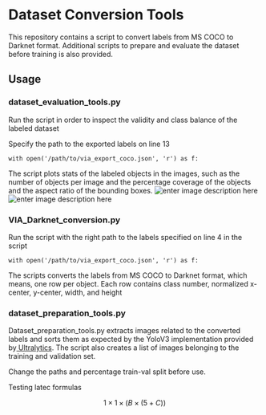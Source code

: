 # Dataset Conversion Tools
This repository contains a script to convert labels from MS COCO to Darknet format. Additional scripts to prepare and evaluate the dataset before training is also provided.

## Usage

### dataset_evaluation_tools.py
Run the script in order to inspect the validity and class balance of the labeled dataset 

Specify the path to the exported labels on line 13

    with open('/path/to/via_export_coco.json', 'r') as f:
The script plots stats of the labeled objects in the images, such as the number of objects per image and the percentage coverage of the objects and the aspect ratio of the bounding boxes. 
![enter image description here](https://qs7j8q.db.files.1drv.com/y4mmUaYh78uvKpbmhKBSDqCZIDxGYiNNBwGHhYDL7-JSdQ_Szkf8K6sNIgQYG3XdtFh12z4Zz2WkGVXriui7zhXuEzNqetBsUrRKj79LLMb7yzd32wo5ghlg2AkiIPNMR0e0PFiOiH6c67rOX4TyiAaGsmrkSJkr4tvqCKt8_OA1plY6DAPoV_63tZk3MSbTroDYuQXsYPaiaBQbLnP39iheA?width=993&height=368&cropmode=none)
![enter image description here](https://qs7i8q.db.files.1drv.com/y4m_o9EECTh0FwA1Rzce5vGSNClS6PHURKnvA2VSgXd9UG7KpTT1N5rfDzwKt8RLYW8Xg4pGvt3UoxI_eapF6bq1cNUClD6gMmNkFEEX_YK2yn3VY3bHOQ2gjQuazYutoGtRmPHPp3PFsn3tJJY60s-4EzEA_1rQHkqoNxp6PMLBqU99K7VTLNT8ANI29LlR-8lgT4lRJ5Kyjoqc9xEmu1THA?width=982&height=372&cropmode=none)

 

### VIA_Darknet_conversion.py
Run the script with the right path to the labels specified on line 4 in the script

    with open('/path/to/via_export_coco.json', 'r') as f:

The scripts converts the labels from MS COCO to Darknet format, which means, one row per object. Each row contains class number, normalized x-center, y-center, width, and height

### dataset_preparation_tools.py
Dataset_preparation_tools.py extracts images related to the converted labels and sorts them as expected by the YoloV3 implementation provided by[ Ultralytics](https://github.com/ultralytics/yolov3). The script also creates a list of images belonging to the training and validation set.

Change the paths and percentage train-val split before use.

Testing latec formulas

$$ 
1 \times 1 \times (B \times (5 + C))
$$
